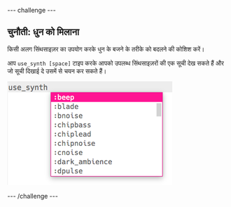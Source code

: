 \--- challenge \---

## चुनौती: धुन को मिलाना

किसी अलग सिंथसाइज़र का उपयोग करके धुन के बजने के तरीके को बदलने की कोशिश करें।

आप `use_synth [space]` टाइप करके आपको उपलब्ध सिंथसाइज़रों की एक सूची देख सकते हैं और जो सूची दिखाई दे उसमें से चयन कर सकते हैं।

![एक सिंथसाइज़र चुनना](images/use_synth.png)

\--- /challenge \---